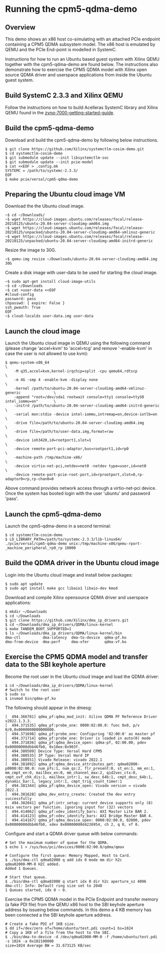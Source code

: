 # Running the cpm5-qdma-demo

## Overview

This demo shows an x86 host co-simulating with an attached PCIe endpoint
containing a CPM5 QDMA subsystem model. The x86 host is emulated by QEMU and
the PCIe End-point is modelled in SystemC.

Instructions for how to run an Ubuntu based guest system with Xilinx QEMU
together with the cpm5-qdma-demo are found below. The instructions also
demonstrate how to exercise the CPM5 QDMA model with Xilinx open source QDMA
driver and userspace applications from inside the Ubuntu guest system.

## Build SystemC 2.3.3 and Xilinx QEMU

Follow the instructions on how to build Acelleras SystemC library and Xilinx
QEMU found in the
[zynq-7000-getting-started-guide](../../docs/zynq-7000-getting-started-guide.md#systemc-setup).

## Build the cpm5-qdma-demo

Download and build the cpm5-qdma-demo by following below instructions.

```
$ git clone https://github.com/Xilinx/systemctlm-cosim-demo.git
$ cd systemctlm-cosim-demo
$ git submodule update --init libsystemctlm-soc
$ git submodule update --init pcie-model
$ cat <<EOF > .config.mk
SYSTEMC = /path/to/systemc-2.3.3/
EOF
$ make pcie/versal/cpm5-qdma-demo
```

## Preparing the Ubuntu cloud image VM

Download the the Ubuntu cloud image.

```
~$ cd ~/Downloads/
~$ wget https://cloud-images.ubuntu.com/releases/focal/release-20210125/ubuntu-20.04-server-cloudimg-amd64.img
~$ wget https://cloud-images.ubuntu.com/releases/focal/release-20210125/unpacked/ubuntu-20.04-server-cloudimg-amd64-vmlinuz-generic
~$ wget https://cloud-images.ubuntu.com/releases/focal/release-20210125/unpacked/ubuntu-20.04-server-cloudimg-amd64-initrd-generic
```

Resize the image to 30G.

```
~$ qemu-img resize ~/Downloads/ubuntu-20.04-server-cloudimg-amd64.img 30G
```

Create a disk image with user-data to be used for starting the cloud
image.

```
~$ sudo apt-get install cloud-image-utils
~$ cd ~/Downloads
~$ cat >user-data <<EOF
#cloud-config
password: pass
chpasswd: { expire: False }
ssh_pwauth: True
EOF
~$ cloud-localds user-data.img user-data
```

## Launch the cloud image

Launch the Ubuntu cloud image in QEMU using the following command (please
change 'accel=kvm' to 'accel=tcg' and remove '-enable-kvm' in case the user is
not allowed to use kvm):

```
$ qemu-system-x86_64                                                                  \
    -M q35,accel=kvm,kernel-irqchip=split -cpu qemu64,rdtscp                          \
    -m 4G -smp 4 -enable-kvm -display none                                            \
    -kernel /path/to/ubuntu-20.04-server-cloudimg-amd64-vmlinuz-generic               \
    -append "root=/dev/sda1 rootwait console=tty1 console=ttyS0 intel_iommu=on"       \
    -initrd /path/to/ubuntu-20.04-server-cloudimg-amd64-initrd-generic                \
    -serial mon:stdio -device intel-iommu,intremap=on,device-iotlb=on                 \
    -drive file=/path/to/ubuntu-20.04-server-cloudimg-amd64.img                       \
    -drive file=/path/to/user-data.img,format=raw                                     \
    -device ioh3420,id=rootport1,slot=1                                               \
    -device remote-port-pci-adaptor,bus=rootport1,id=rp0                              \
    -machine-path /tmp/machine-x86/                                                   \
    -device virtio-net-pci,netdev=net0 -netdev type=user,id=net0                      \
    -device remote-port-pcie-root-port,id=rprootport,slot=0,rp-adaptor0=rp,rp-chan0=0
```
Above command provides network access through a virtio-net-pci device. Once the
system has booted login with the user 'ubuntu' and password 'pass'.

## Launch the cpm5-qdma-demo

Launch the cpm5-qdma-demo in a second terminal:

```
$ cd systemctlm-cosim-demo
$ LD_LIBRARY_PATH=/path/to/systemc-2.3.3/lib-linux64/ ./pcie/versal/cpm5-qdma-demo unix:/tmp/machine-x86/qemu-rport-_machine_peripheral_rp0_rp 10000
```

## Build the QDMA driver in the Ubuntu cloud image

Login into the Ubuntu cloud image and install below packages:
```
$ sudo apt update
$ sudo apt install make gcc libaio1 libaio-dev kmod
```

Download and compile Xilinx opensource QDMA driver and userspace applications:
```
$ mkdir ~/Downloads
$ cd ~/Downloads
$ git clone https://github.com/Xilinx/dma_ip_drivers.git
$ cd ~/Downloads/dma_ip_drivers/QDMA/linux-kernel
$ make TANDEM_BOOT_SUPPORTED=1
$ ls ~/Downloads/dma_ip_drivers/QDMA/linux-kernel/bin
dma-ctl          dma-latency  dma-to-device  qdma-pf.ko
dma-from-device  dma-perf     dma-xfer       qdma-vf.ko
```

## Exercise the CPM5 QDMA model and transfer data to the SBI keyhole aperture

Become the root user in the Ubuntu cloud image and load the QDMA driver:
```
$ cd ~/Downloads/dma_ip_drivers/QDMA/linux-kernel
# Switch to the root user
$ sudo su
$ insmod bin/qdma-pf.ko
```

The following should appear in the dmesg:
```
[  494.366781] qdma_pf:qdma_mod_init: Xilinx QDMA PF Reference Driver v2022.1.3.3.
[  494.371535] qdma_pf:probe_one: 0000:02:00.0: func 0x0, p/v 0/0,0x0000000000000000.
[  494.371698] qdma_pf:probe_one: Configuring '02:00:0' as master pf
[  494.371714] qdma_pf:probe_one: Driver is loaded in auto(0) mode
[  494.371836] qdma_pf:qdma_device_open: qdma-pf, 02:00.00, pdev 0x00000000dbb46fb0, 0x10ee:0x903f.
[  494.380509] Device Type: Versal Hard CPM5
[  494.380535] IP Type: Versal Hard IP
[  494.380551] Vivado Release: vivado 2022.1
[  494.381092] qdma_pf:qdma_device_attributes_get: qdma02000-p0000:02:00.0: num_pfs:1, num_qs:2, flr_present:0, st_en:1, mm_en:1, mm_cmpt_en:0, mailbox_en:0, mm_channel_max:2, qid2vec_ctx:0, cmpt_ovf_chk_dis:1, mailbox_intr:1, sw_desc_64b:1, cmpt_desc_64b:1, dynamic_bar:1, legacy_intr:1, cmpt_trig_count_timer:1
[  494.381344] qdma_pf:qdma_device_open: Vivado version = vivado 2022.1
[  494.381628] qdma_dev_entry_create: Created the dev entry successfully
[  494.382041] qdma_pf:intr_setup: current device supports only (8) msix vectors per function. ignoring input for (32) vectors
[  494.414062] qdma_pf:xdev_identify_bars: AXI Master Lite BAR 2.
[  494.414123] qdma_pf:xdev_identify_bars: AXI Bridge Master BAR 4.
[  494.414167] qdma_pf:qdma_device_open: 0000:02:00.0, 02000, pdev 0x00000000dbb46fb0, xdev 0x00000000d4226954, ch 2, q 0, vf 0.
```

Configure and start a QDMA driver queue with below commands:
```
# Set the maximum number of queue for the QDMA.
$ echo 1 > /sys/bus/pci/devices/0000:02:00.0/qdma/qmax

# Configure the first queue: Memory Mapped, Host to Card.
$ ./bin/dma-ctl qdma02000 q add idx 0 mode mm dir h2c
qdma02000-MM-0 H2C added.
Added 1 Queues.

# Start that queue.
$ ./bin/dma-ctl qdma02000 q start idx 0 dir h2c aperture_sz 4096
dma-ctl: Info: Default ring size set to 2048
1 Queues started, idx 0 ~ 0.
```

Exercise the CPM5 QDMA model in the PCIe Endpoint and transfer memory (a fake
PDI file) from the QEMU x86 host to the SBI keyhole aperture address by
issueing below commands. In this demo a 4 KB memory has been connected a the
SBI keyhole aperture address.
```
# Create a fake PDI of 1KB size.
$ dd if=/dev/zero of=/home/ubuntu/test.pdi count=1 bs=1024
# Copy a 1KB of a file from the host to the SBI.
$ ./bin/dma-to-device -d /dev/qdma02000-MM-0 -f /home/ubuntu/test.pdi -s 1024 -a 0x102100000
size=1024 Average BW = 31.673125 KB/sec
```
